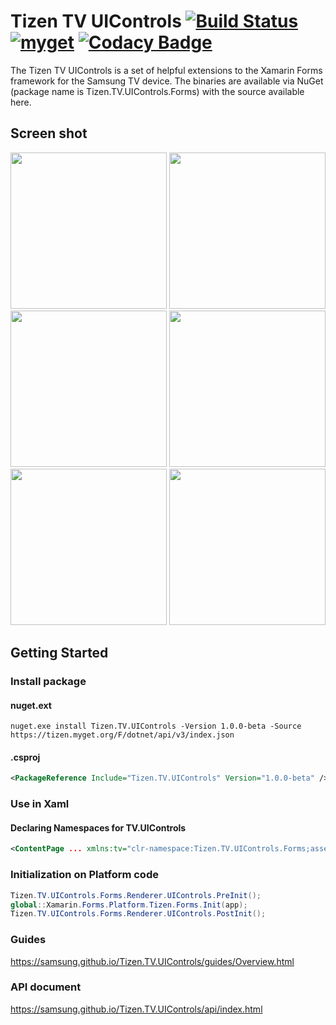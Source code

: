# Tizen TV UIControls [![Build Status](http://13.124.0.26:8080/job/Tizen.TV.UIControls/job/Release/badge/icon)](http://13.124.0.26:8080/job/Tizen.TV.UIControls/job/Release/) [![myget](https://img.shields.io/tizen.myget/dotnet/vpre/Tizen.TV.UIControls.svg)](https://tizen.myget.org/feed/dotnet/package/nuget/Tizen.TV.UIControls) [![Codacy Badge](https://api.codacy.com/project/badge/Grade/b441d26bd57c490c820748c5724abda4)](https://www.codacy.com/project/TizenNET/Tizen.TV.UIControls/dashboard?utm_source=github.com&amp;utm_medium=referral&amp;utm_content=Samsung/Tizen.TV.UIControls&amp;utm_campaign=Badge_Grade_Dashboard)

The Tizen TV UIControls is a set of helpful extensions to the Xamarin Forms framework for the Samsung TV device. The binaries are available via NuGet (package name is Tizen.TV.UIControls.Forms) with the source available here.

## Screen shot
<img src=https://user-images.githubusercontent.com/1029155/42200625-34b8332a-7ecf-11e8-9494-5f97cf4c3e60.gif width=250> <img src=https://user-images.githubusercontent.com/1029155/42200629-3742fb16-7ecf-11e8-82ea-dc8dd5fd9619.gif width=250> <img src=https://user-images.githubusercontent.com/1029155/42200631-3b63edcc-7ecf-11e8-8435-31e12c5ed79e.gif width=250> <img src=https://user-images.githubusercontent.com/1029155/42200633-3d5b9396-7ecf-11e8-91c2-72f3d1003360.gif width=250> <img src=https://user-images.githubusercontent.com/1029155/42200637-4685077c-7ecf-11e8-9984-4c68048da265.gif width=250> <img src=https://user-images.githubusercontent.com/1029155/42200638-489afd3c-7ecf-11e8-981d-8f27169ee8c0.gif width=250>

## Getting Started
### Install package 
#### nuget.ext
```
nuget.exe install Tizen.TV.UIControls -Version 1.0.0-beta -Source https://tizen.myget.org/F/dotnet/api/v3/index.json
```
#### .csproj
```xml
<PackageReference Include="Tizen.TV.UIControls" Version="1.0.0-beta" />
```
### Use in Xaml
#### Declaring Namespaces for TV.UIControls
``` xml
<ContentPage ... xmlns:tv="clr-namespace:Tizen.TV.UIControls.Forms;assembly=Tizen.TV.UIControls.Forms" ...>
```
### Initialization on Platform code
``` c#
Tizen.TV.UIControls.Forms.Renderer.UIControls.PreInit();
global::Xamarin.Forms.Platform.Tizen.Forms.Init(app);
Tizen.TV.UIControls.Forms.Renderer.UIControls.PostInit();
```

### Guides
 https://samsung.github.io/Tizen.TV.UIControls/guides/Overview.html
### API document
 https://samsung.github.io/Tizen.TV.UIControls/api/index.html
